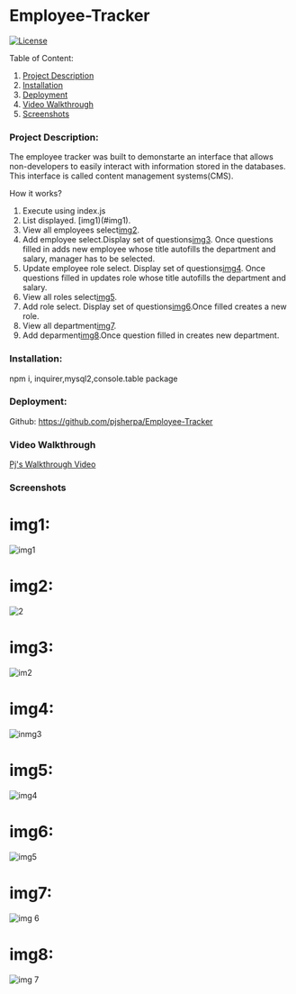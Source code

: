 # Employee-Tracker 
   [![License](https://img.shields.io/badge/license-mit-blue.svg)
      ](https://opensource.org/licenses/mit)
  
  Table of Content:
  1. [Project Description](#Project-Description)
  2. [Installation](#Installation)
  3. [Deployment](#Deployment)
  4. [Video Walkthrough](#Video-Walkthrough)
  4. [Screenshots](#Screenshots)

### Project Description:

The employee tracker was built to demonstarte an interface that allows non-developers to easily interact with information stored in the databases. This interface is called content management systems(CMS).

How it works?

1. Execute using index.js 
2. List displayed. [img1)(#img1).
3. View all employees select[img2](#img2).
4. Add employee select.Display set of questions[img3](#img3). Once questions filled in adds new employee whose title autofills the department and salary, manager has to be selected.
5. Update employee role select. Display set of questions[img4](#img4). Once questions filled in updates role whose title autofills the department and salary.
6. View all roles select[img5](#img5).
7. Add role select. Display set of questions[img6](#img6).Once filled creates a new role. 
8. View all department[img7](#img7).
9. Add deparment[img8](#img8).Once question filled in creates new department.

### Installation:
npm i, inquirer,mysql2,console.table package

### Deployment:

Github:
https://github.com/pjsherpa/Employee-Tracker


### Video Walkthrough

[Pj's Walkthrough Video](https://drive.google.com/file/d/1e0hsDaHJKM2TElZz-NKqeof3ldEzeluj/view)

### Screenshots

# img1: 

![img1](https://user-images.githubusercontent.com/105903416/189236499-653c88db-82e4-410f-88e8-2f5573b6fa35.png)

# img2:

![2](https://user-images.githubusercontent.com/105903416/189236547-e3d4bf87-fe55-4238-b057-4aba16f982d2.png)

# img3:

![im2](https://user-images.githubusercontent.com/105903416/189236577-cacfb1f9-5ef8-46d3-a0d4-ea67a5d4bd5c.png)

# img4:

![inmg3](https://user-images.githubusercontent.com/105903416/189236593-3a539bc3-f19b-4b47-925b-52abb2ab9fca.png)

# img5:

![img4](https://user-images.githubusercontent.com/105903416/189236618-57389110-f398-4f02-adef-41acbe2aad4f.png)

# img6:

![img5](https://user-images.githubusercontent.com/105903416/189236631-9cf66c69-21ea-492c-bac7-5aaf04526ae9.png)

# img7:

![img 6](https://user-images.githubusercontent.com/105903416/189236651-53c8296b-e5d2-41f1-be41-70fe736fee00.png)

# img8:

![img 7](https://user-images.githubusercontent.com/105903416/189236665-4b1aeab3-9e8c-4fd9-9667-27d34622e9eb.png)


